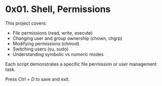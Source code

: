 # 0x01. Shell, PermissionsThis project covers:- File permissions (read, write, execute)- Changing user and group ownership (chown, chgrp)- Modifying permissions (chmod)- Switching users (su, sudo)- Understanding symbolic vs numeric modesEach script demonstrates a specific file permission or user management task.Press *Ctrl + D* to save and exit.